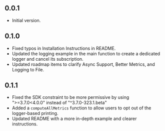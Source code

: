 ## 0.0.1

- Initial version.

## 0.1.0
- Fixed typos in Installation Instructions in README.
- Updated the logging example in the main function to create a dedicated logger and cancel its subscription.
- Updated roadmap items to clarify Async Support, Better Metrics, and Logging to File.

## 0.1.1
- Fixed the SDK constraint to be more permissive by using ">=3.7.0<4.0.0" instead of "^3.7.0-323.1.beta"
- Added a `computeAllMetrics` function to allow users to opt out of the logger-based printing.
- Updated README with a more in-depth example and clearer instructions.